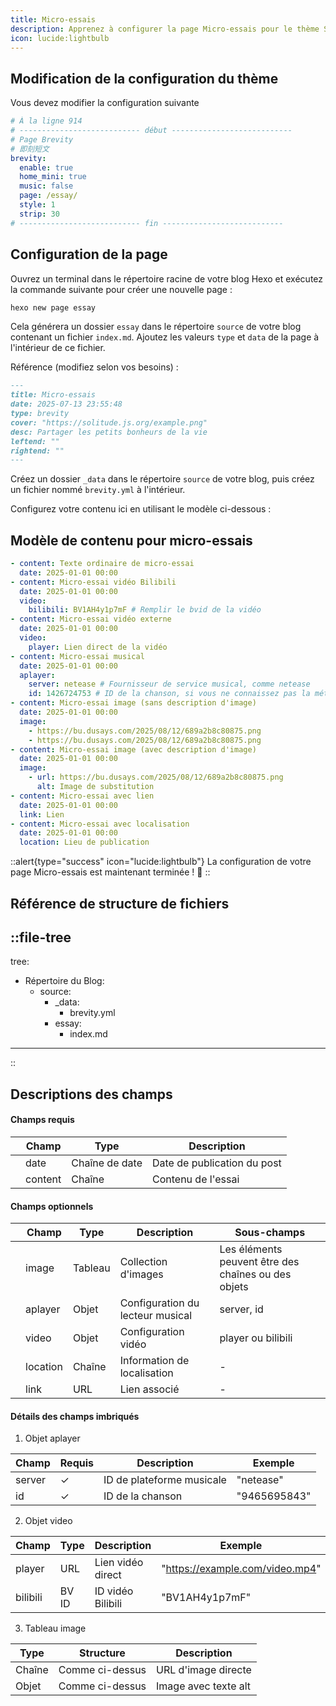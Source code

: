 ```yaml
---
title: Micro-essais
description: Apprenez à configurer la page Micro-essais pour le thème Solitude.
icon: lucide:lightbulb
---
```


## Modification de la configuration du thème

Vous devez modifier la configuration suivante

```yml [_config.solitude.yml]
# À la ligne 914
# --------------------------- début ---------------------------
# Page Brevity
# 即刻短文
brevity:
  enable: true
  home_mini: true
  music: false
  page: /essay/
  style: 1
  strip: 30
# --------------------------- fin ---------------------------
```

## Configuration de la page

Ouvrez un terminal dans le répertoire racine de votre blog Hexo et exécutez la commande suivante pour créer une nouvelle page :

```bash
hexo new page essay
```

Cela générera un dossier `essay` dans le répertoire `source` de votre blog contenant un fichier `index.md`.
Ajoutez les valeurs `type` et `data` de la page à l'intérieur de ce fichier.

Référence (modifiez selon vos besoins) :
```md [index.md]
---
title: Micro-essais
date: 2025-07-13 23:55:48
type: brevity
cover: "https://solitude.js.org/example.png"
desc: Partager les petits bonheurs de la vie
leftend: ""
rightend: ""
---
```

Créez un dossier `_data` dans le répertoire `source` de votre blog, puis créez un fichier nommé `brevity.yml` à l'intérieur.

Configurez votre contenu ici en utilisant le modèle ci-dessous :

## Modèle de contenu pour micro-essais
```yml [brevity.yml]
- content: Texte ordinaire de micro-essai
  date: 2025-01-01 00:00
- content: Micro-essai vidéo Bilibili
  date: 2025-01-01 00:00
  video:
    bilibili: BV1AH4y1p7mF # Remplir le bvid de la vidéo
- content: Micro-essai vidéo externe
  date: 2025-01-01 00:00
  video:
    player: Lien direct de la vidéo
- content: Micro-essai musical
  date: 2025-01-01 00:00
  aplayer:
    server: netease # Fournisseur de service musical, comme netease
    id: 1426724753 # ID de la chanson, si vous ne connaissez pas la méthode spécifique, consultez un moteur de recherche
- content: Micro-essai image (sans description d'image)
  date: 2025-01-01 00:00
  image:
    - https://bu.dusays.com/2025/08/12/689a2b8c80875.png
    - https://bu.dusays.com/2025/08/12/689a2b8c80875.png
- content: Micro-essai image (avec description d'image)
  date: 2025-01-01 00:00
  image:
    - url: https://bu.dusays.com/2025/08/12/689a2b8c80875.png
      alt: Image de substitution
- content: Micro-essai avec lien
  date: 2025-01-01 00:00
  link: Lien
- content: Micro-essai avec localisation
  date: 2025-01-01 00:00
  location: Lieu de publication
```

::alert{type="success" icon="lucide:lightbulb"}
  La configuration de votre page Micro-essais est maintenant terminée ! 🎉
::

## Référence de structure de fichiers
::file-tree
---
tree:
  - Répertoire du Blog:
    - source:
      - _data:
        - brevity.yml
      - essay:
        - index.md    
---
::

## Descriptions des champs

#### Champs requis

| | Champ   | Type         | Description                |
|-|---------|--------------|----------------------------|
| | date    | Chaîne de date | Date de publication du post |
| | content | Chaîne       | Contenu de l'essai         |

#### Champs optionnels

| | Champ     | Type   | Description                    | Sous-champs                          |
|-|-----------|--------|--------------------------------|--------------------------------------|
| | image     | Tableau | Collection d'images           | Les éléments peuvent être des chaînes ou des objets |
| | aplayer   | Objet  | Configuration du lecteur musical | server, id                          |
| | video     | Objet  | Configuration vidéo           | player ou bilibili                   |
| | location  | Chaîne | Information de localisation   | -                                    |
| | link      | URL    | Lien associé                  | -                                    |

#### Détails des champs imbriqués

1. Objet aplayer

| Champ  | Requis | Description           | Exemple      |
|--------|--------|-----------------------|--------------|
| server | ✓      | ID de plateforme musicale | "netease"    |
| id     | ✓      | ID de la chanson      | "9465695843" |

2. Objet video

| Champ    | Type   | Description           | Exemple                         |
|----------|--------|-----------------------|---------------------------------|
| player   | URL    | Lien vidéo direct     | "https://example.com/video.mp4" |
| bilibili | BV ID  | ID vidéo Bilibili     | "BV1AH4y1p7mF"                  |

3. Tableau image

| Type   | Structure | Description              |
|--------|-----------|--------------------------|
| Chaîne | Comme ci-dessus | URL d'image directe     |
| Objet  | Comme ci-dessus | Image avec texte alt    |